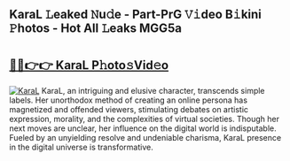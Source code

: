 ## KaraL 𝙻eaked 𝙽u𝚍e - Part-PrG 𝚅𝚒deo B𝚒kini 𝙿hotos - Hot All 𝙻eaks MGG5a

# <h2><a href="http://ld7e97.urlbe.top/?page=KaraL">🔗🔗👉👉 KaraL P𝚑oto𝚜Vid𝚎o</a></h2>

[![KaraL](https://i.imgur.com/eBuTRDB.gif)](http://ld7e97.urlbe.top/?page=KaraL)
KaraL, an intriguing and elusive character, transcends simple labels. Her unorthodox method of creating an online persona has magnetized and offended viewers, stimulating debates on artistic expression, morality, and the complexities of virtual societies. Though her next moves are unclear, her influence on the digital world is indisputable. Fueled by an unyielding resolve and undeniable charisma, KaraL presence in the digital universe is transformative.

